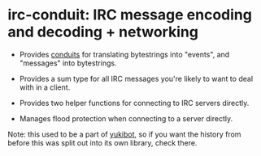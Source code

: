 # irc-conduit: IRC message encoding and decoding + networking

 - Provides [conduits][conduit] for translating bytestrings into
   "events", and "messages" into bytestrings.

 - Provides a sum type for all IRC messages you're likely to want to
   deal with in a client.

 - Provides two helper functions for connecting to IRC servers
   directly.

 - Manages flood protection when connecting to a server directly.

Note: this used to be a part of [yukibot][], so if you want the history
from before this was split out into its own library, check there.

[conduit]: https://hackage.haskell.org/package/conduit
[yukibot]: https://github.com/barrucadu/yukibot
